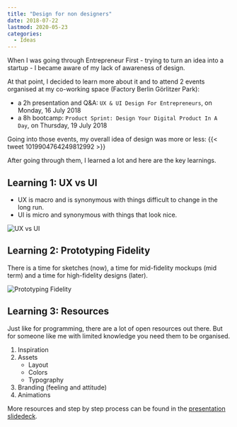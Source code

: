 ```yaml
---
title: "Design for non designers"
date: 2018-07-22
lastmod: 2020-05-23
categories:
  - Ideas
---
```


When I was going through Entrepreneur First - trying to turn an idea into a startup - I became aware of my lack of awareness of design.

At that point, I decided to learn more about it and to attend 2 events organised at my co-working space (Factory Berlin Görlitzer Park):

- a 2h presentation and Q&A: `UX & UI Design For Entrepreneurs`, on Monday, 16 July 2018
- a 8h bootcamp: `Product Sprint: Design Your Digital Product In A Day`, on Thursday, 19 July 2018

Going into those events, my overall idea of design was more or less:
{{< tweet 1019904764249812992 >}}

After going through them, I learned a lot and here are the key learnings.

## Learning 1: UX vs UI

- UX is macro and is synonymous with things difficult to change in the long run.
- UI is micro and synonymous with things that look nice.

![UX vs UI](/images/ux_ui.png)

## Learning 2: Prototyping Fidelity

There is a time for sketches (now), a time for mid-fidelity mockups (mid term) and a time for high-fidelity designs (later).

![Prototyping Fidelity](/images/prototyping_fidelity.png)

## Learning 3: Resources

Just like for programming, there are a lot of open resources out there. But for someone like me with limited knowledge you need them to be organised.

1. Inspiration
1. Assets
    - Layout
    - Colors
    - Typography
1. Branding (feeling and attitude)
1. Animations

More resources and step by step process can be found in the [presentation slidedeck](https://drive.google.com/open?id=1eUwt2AwmTxw-NjVrzFG0G0CSucsUWUKx).
